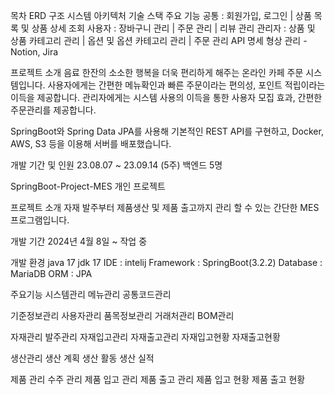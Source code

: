 목차
ERD 구조
시스템 아키텍처
기술 스택
주요 기능
공통 : 회원가입, 로그인 | 상품 목록 및 상품 상세 조회
사용자 : 장바구니 관리 | 주문 관리 | 리뷰 관리
관리자 : 상품 및 상품 카테고리 관리 | 옵션 및 옵션 카테고리 관리 | 주문 관리
API 명세
형상 관리 - Notion, Jira

프로젝트 소개
음료 한잔의 소소한 행복을 더욱 편리하게 해주는 온라인 카페 주문 시스템입니다.
사용자에게는 간편한 메뉴확인과 빠른 주문이라는 편의성, 포인트 적립이라는 이득을 제공합니다.
관리자에게는 시스템 사용의 이득을 통한 사용자 모집 효과, 간편한 주문관리를 제공합니다.

SpringBoot와 Spring Data JPA를 사용해 기본적인 REST API를 구현하고,
Docker, AWS, S3 등을 이용해 서버를 배포했습니다.

개발 기간 및 인원
23.08.07 ~ 23.09.14 (5주)
백엔드 5명

SpringBoot-Project-MES
개인 프로젝트

프로젝트 소개
자재 발주부터 제품생산 및 제품 출고까지 관리 할 수 있는 간단한 MES 프로그램입니다.

개발 기간
2024년 4월 8일 ~ 작업 중

개발 환경
java 17
jdk 17
IDE : intelij
Framework : SpringBoot(3.2.2)
Database : MariaDB
ORM : JPA

주요기능
시스템관리
  메뉴관리
  공통코드관리

기준정보관리
  사용자관리
  품목정보관리
  거래처관리
  BOM관리

자재관리
  발주관리
  자재입고관리
  자재출고관리
  자재입고현황
  자재출고현황

생산관리
  생산 계획
  생산 활동
  생산 실적

제품 관리
  수주 관리
  제품 입고 관리
  제품 출고 관리
  제품 입고 현황
  제품 출고 현황
